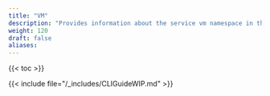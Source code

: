 ```yaml
---
title: "VM"
description: "Provides information about the service vm namespace in the TrueNAS CLI. Includes command syntax and common commands."
weight: 120
draft: false
aliases:
---
```


{{< toc >}}

{{< include file="/_includes/CLIGuideWIP.md" >}}
